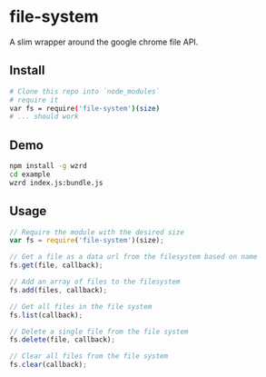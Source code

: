 # file-system

A slim wrapper around the google chrome file API.


## Install

```sh
# Clone this repo into `node_modules`
# require it
var fs = require('file-system')(size)
# ... should work
```


## Demo

```sh
npm install -g wzrd
cd example
wzrd index.js:bundle.js
```


## Usage

```js
// Require the module with the desired size
var fs = require('file-system')(size);

// Get a file as a data url from the filesystem based on name
fs.get(file, callback);

// Add an array of files to the filesystem
fs.add(files, callback);

// Get all files in the file system
fs.list(callback);

// Delete a single file from the file system
fs.delete(file, callback);

// Clear all files from the file system
fs.clear(callback);
```
